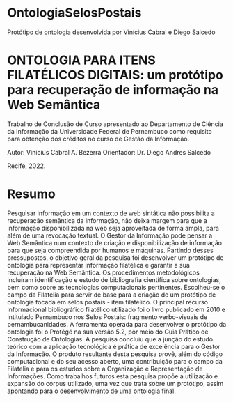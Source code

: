 # OntologiaSelosPostais
Protótipo de ontologia desenvolvida por Vinícius Cabral e Diego Salcedo

# ONTOLOGIA PARA ITENS FILATÉLICOS DIGITAIS: um protótipo para recuperação de informação na Web Semântica

Trabalho de Conclusão de Curso apresentado ao Departamento de Ciência da Informação da Universidade Federal de Pernambuco como requisito para obtenção dos créditos no curso de Gestão da Informação.

Autor: Vinícius Cabral A. Bezerra
Orientador: Dr. Diego Andres Salcedo

Recife, 2022.

# Resumo
Pesquisar informação em um contexto de web sintática não possibilita a recuperação semântica da informação, não deixa margem para que a informação disponibilizada na web seja aproveitada de forma ampla, para além de uma revocação textual. O Gestor da Informação pode pensar a Web Semântica num contexto de criação e disponibilização de informação para que seja compreendida por humanos e máquinas. Partindo desses pressupostos, o objetivo geral da pesquisa foi desenvolver um protótipo de ontologia para representar informação filatélica e garantir a sua recuperação na Web Semântica. Os procedimentos metodológicos incluíram identificação e estudo de bibliografia científica sobre ontologias, bem como sobre as tecnologias computacionais pertinentes. Escolheu-se o campo da Filatelia para servir de base para a criação de um protótipo de ontologia focada em selos postais - item filatélico. O principal recurso informacional bibliográfico filatélico utilizado foi o livro publicado em 2010 e intitulado Pernambuco nos Selos Postais: fragmento verbo-visuais de pernambucanidades. A ferramenta operada para desenvolver o protótipo da ontologia foi o Protégé na sua versão 5.2, por meio do Guia Prático de Construção de Ontologias. A pesquisa concluiu que a junção do estudo teórico com a aplicação tecnológica é prática de excelência para o Gestor da Informação. O produto resultante desta pesquisa provê, além do código computacional e do seu acesso aberto, uma contribuição para o campo da Filatelia e para os estudos sobre a Organização e Representação de Informações. Como trabalhos futuros esta pesquisa propõe a utilização e expansão do corpus utilizado, uma vez que trata sobre um protótipo, assim apontando para o desenvolvimento de uma ontologia final.
